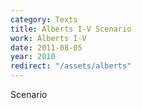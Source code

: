 ```yaml
---
category: Texts
title: Alberts I-V Scenario
work: Alberts I-V
date: 2011-08-05
year: 2010
redirect: "/assets/alberts"
---
```


Scenario
